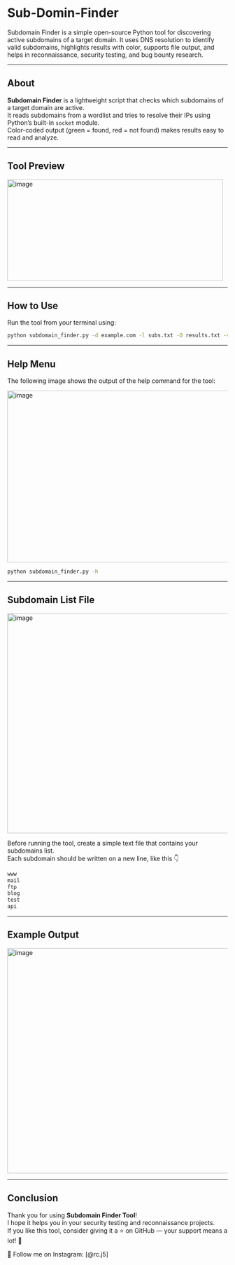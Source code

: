 # Sub-Domin-Finder
Subdomain Finder is a simple open-source Python tool for discovering active subdomains of a target domain. It uses DNS resolution to identify valid subdomains, highlights results with color, supports file output, and helps in reconnaissance, security testing, and bug bounty research.

---

##  About

**Subdomain Finder** is a lightweight script that checks which subdomains of a target domain are active.  
It reads subdomains from a wordlist and tries to resolve their IPs using Python’s built-in `socket` module.  
Color-coded output (green = found, red = not found) makes results easy to read and analyze.

---

##  Tool Preview
<img width="493" height="232" alt="image" src="https://github.com/user-attachments/assets/b89043b0-6351-4e3d-a9f4-2f6ae2a9340b" />

---

##  How to Use

Run the tool from your terminal using:

```bash
python subdomain_finder.py -d example.com -l subs.txt -O results.txt -v
```

---

 ##  Help Menu

The following image shows the output of the help command for the tool: 

<img width="1043" height="392" alt="image" src="https://github.com/user-attachments/assets/d8a9d441-b7a8-4db4-afdf-8dbdf6b5c439" />

```bash
python subdomain_finder.py -h

```
---
##  Subdomain List File


<img width="615" height="502" alt="image" src="https://github.com/user-attachments/assets/8814d38a-8d0c-4c75-af01-158fb65d52fb" />

Before running the tool, create a simple text file that contains your subdomains list.  
Each subdomain should be written on a new line, like this 👇

``` txt
www
mail
ftp
blog
test
api
```
---
##   Example Output
<img width="617" height="514" alt="image" src="https://github.com/user-attachments/assets/f30e7b20-9dc7-4786-8fdc-69fc18ea0585" />




---

##  Conclusion

Thank you for using **Subdomain Finder Tool**!  
I hope it helps you in your security testing and reconnaissance projects.  
If you like this tool, consider giving it a ⭐ on GitHub — your support means a lot! 💪  

📸 Follow me on Instagram: [@rc.j5]



